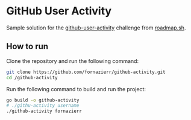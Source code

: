# GitHub User Activity

Sample solution for the [github-user-activity](https://roadmap.sh/projects/github-user-activity) challenge from [roadmap.sh](https://roadmap.sh/).

## How to run

Clone the repository and run the following command:

```bash
git clone https://github.com/fornazierr/github-activity.git
cd /github-activity
```

Run the following command to build and run the project:

```bash
go build -o github-activity
# ./githu-activity username
./github-activity fornazierr
```
